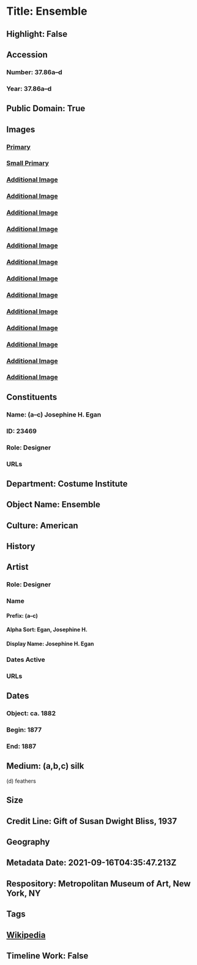 # Title: Ensemble
## Highlight: False
## Accession
### Number: 37.86a–d
### Year: 37.86a–d
## Public Domain: True
## Images
### [Primary](https://images.metmuseum.org/CRDImages/ci/original/37.86a–c_F.JPG)
### [Small Primary](https://images.metmuseum.org/CRDImages/ci/web-large/37.86a–c_F.JPG)
### [Additional Image](https://images.metmuseum.org/CRDImages/ci/original/37.86a–c_S.JPG)
### [Additional Image](https://images.metmuseum.org/CRDImages/ci/original/37.86a–c_TQL.JPG)
### [Additional Image](https://images.metmuseum.org/CRDImages/ci/original/37.86a–c_B.JPG)
### [Additional Image](https://images.metmuseum.org/CRDImages/ci/original/37.86ab_F.JPG)
### [Additional Image](https://images.metmuseum.org/CRDImages/ci/original/37.86ab_B.JPG)
### [Additional Image](https://images.metmuseum.org/CRDImages/ci/original/37.86a_d.JPG)
### [Additional Image](https://images.metmuseum.org/CRDImages/ci/original/37.86a_d2.jpg)
### [Additional Image](https://images.metmuseum.org/CRDImages/ci/original/37.86a_label.JPG)
### [Additional Image](https://images.metmuseum.org/CRDImages/ci/original/37.86c_d.JPG)
### [Additional Image](https://images.metmuseum.org/CRDImages/ci/original/37.86c_d2.JPG)
### [Additional Image](https://images.metmuseum.org/CRDImages/ci/original/37.86c_d3.JPG)
### [Additional Image](https://images.metmuseum.org/CRDImages/ci/original/37.86d_S.JPG)
### [Additional Image](https://images.metmuseum.org/CRDImages/ci/original/37.86d_label.jpg)
## Constituents
### Name: (a–c) Josephine H. Egan
### ID: 23469
### Role: Designer
### URLs
## Department: Costume Institute
## Object Name: Ensemble
## Culture: American
## History
## Artist
### Role: Designer
### Name
#### Prefix: (a–c)
#### Alpha Sort: Egan, Josephine H.
#### Display Name: Josephine H. Egan
### Dates Active
### URLs
## Dates
### Object: ca. 1882
### Begin: 1877
### End: 1887
## Medium: (a,b,c) silk
(d) feathers
## Size
## Credit Line: Gift of Susan Dwight Bliss, 1937
## Geography
## Metadata Date: 2021-09-16T04:35:47.213Z
## Respository: Metropolitan Museum of Art, New York, NY
## Tags
## [Wikipedia](https://www.wikidata.org/wiki/Q100378598)
## Timeline Work: False